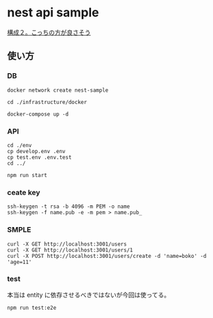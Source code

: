 # nest api sample

[構成２。こっちの方が良さそう](https://github.com/bokotomo/nest-sample/tree/pattern2/src)

## 使い方

### DB

```
docker network create nest-sample

cd ./infrastructure/docker

docker-compose up -d
```

### API

```
cd ./env
cp develop.env .env
cp test.env .env.test
cd ../

npm run start
```

### ceate key

```
ssh-keygen -t rsa -b 4096 -m PEM -o name
ssh-keygen -f name.pub -e -m pem > name.pub_
```

### SMPLE

```
curl -X GET http://localhost:3001/users
curl -X GET http://localhost:3001/users/1
curl -X POST http://localhost:3001/users/create -d 'name=boko' -d 'age=11'
```

### test

本当は entity に依存させるべきではないが今回は使ってる。

```
npm run test:e2e
```
